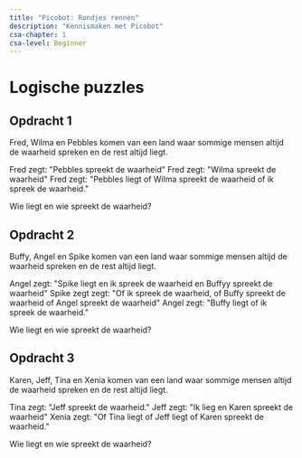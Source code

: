 ```yaml
---
title: "Picobot: Rondjes rennen"
description: "Kennismaken met Picobot"
csa-chapter: 1
csa-level: Beginner
---
```


# Logische puzzles

## Opdracht 1

Fred, Wilma en Pebbles komen van een land waar sommige mensen altijd de waarheid spreken en de rest altijd liegt.

Fred zegt: "Pebbles spreekt de waarheid"
Fred zegt: "Wilma spreekt de waarheid"
Fred zegt: "Pebbles liegt of Wilma spreekt de waarheid of ik spreek de waarheid."

Wie liegt en wie spreekt de waarheid? <!--Fred spreekt de waarheid en dus spreekt iederdeen de waarheid.-->

## Opdracht 2

Buffy, Angel en Spike komen van een land waar sommige mensen altijd de waarheid spreken en de rest altijd liegt.

Angel zegt: "Spike liegt en ik spreek de waarheid en Buffyy spreekt de waarheid"
Spike zegt zegt: "Of ik spreek de waarheid, of Buffy spreekt de waarheid of Angel spreekt de waarheid"
Angel zegt: "Buffy liegt of ik spreek de waarheid."

Wie liegt en wie spreekt de waarheid?  <!--Buffy and Spike spreken de waarheid. Angel liegt-->


## Opdracht 3

Karen, Jeff, Tina en Xenia komen van een land waar sommige mensen altijd de waarheid spreken en de rest altijd liegt.

Tina zegt: "Jeff spreekt de waarheid."
Jeff zegt: "Ik lieg en Karen spreekt de waarheid"
Xenia zegt: "Of Tina liegt of Jeff liegt of Karen spreekt de waarheid."

Wie liegt en wie spreekt de waarheid? <!--Tina liegt, jeff liegt, Karen liegt, Xenia waarheid-->